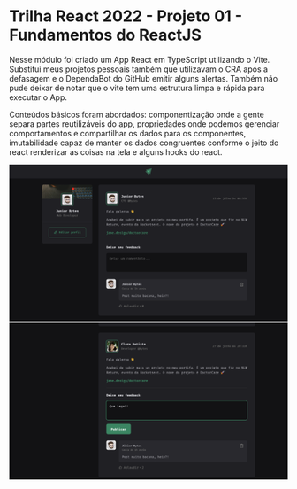 # Trilha React 2022 - Projeto 01 - Fundamentos do ReactJS


Nesse módulo foi criado um App React em TypeScript utilizando o Vite. Substitui meus projetos pessoais também que utilizavam o CRA após a defasagem e o DependaBot do GitHub emitir alguns alertas. Também não pude deixar de notar que o vite tem uma estrutura limpa e rápida para executar o App.

Conteúdos básicos foram abordados: componentização onde a gente separa partes reutilizáveis do app, propriedades onde podemos gerenciar comportamentos e compartilhar os dados para os componentes, imutabilidade capaz de manter os dados congruentes conforme o jeito do react renderizar as coisas na tela e alguns hooks do react.

![Screen shot 1](./src/assets/screenshot1.png)
![Screen shot 2](./src/assets/screenshot2.png)